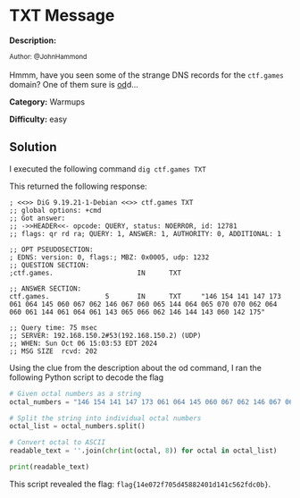 # TXT Message

**Description:**

<small>Author: @JohnHammond</small><br><br>Hmmm, have you seen some of the strange DNS records for the <code>ctf.games</code> domain?  One of them sure is <a href="https://en.wikipedia.org/wiki/Od_(Unix)">od</a>d...


**Category:** Warmups

**Difficulty:** easy

## Solution
I executed the following command `dig ctf.games TXT`

This returned the following response:
```
; <<>> DiG 9.19.21-1-Debian <<>> ctf.games TXT
;; global options: +cmd
;; Got answer:
;; ->>HEADER<<- opcode: QUERY, status: NOERROR, id: 12781
;; flags: qr rd ra; QUERY: 1, ANSWER: 1, AUTHORITY: 0, ADDITIONAL: 1

;; OPT PSEUDOSECTION:
; EDNS: version: 0, flags:; MBZ: 0x0005, udp: 1232
;; QUESTION SECTION:
;ctf.games.                     IN      TXT

;; ANSWER SECTION:
ctf.games.              5       IN      TXT     "146 154 141 147 173 061 064 145 060 067 062 146 067 060 065 144 064 065 070 070 062 064 060 061 144 061 064 061 143 065 066 062 146 144 143 060 142 175"

;; Query time: 75 msec
;; SERVER: 192.168.150.2#53(192.168.150.2) (UDP)
;; WHEN: Sun Oct 06 15:03:53 EDT 2024
;; MSG SIZE  rcvd: 202
```

Using the clue from the description about the od command, I ran the following Python script to decode the flag

```python
# Given octal numbers as a string
octal_numbers = "146 154 141 147 173 061 064 145 060 067 062 146 067 060 065 144 064 065 070 070 062 064 060 061 144 061 064 061 143 065 066 062 146 144 143 060 142 175"

# Split the string into individual octal numbers
octal_list = octal_numbers.split()

# Convert octal to ASCII
readable_text = ''.join(chr(int(octal, 8)) for octal in octal_list)

print(readable_text)
```

This script revealed the flag: `flag{14e072f705d45882401d141c562fdc0b}`.

